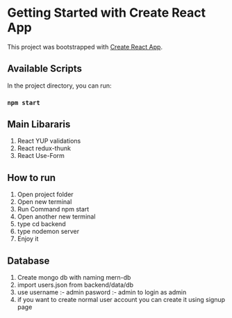 # Getting Started with Create React App

This project was bootstrapped with [Create React App](https://github.com/facebook/create-react-app).

## Available Scripts

In the project directory, you can run:

### `npm start`

## Main Libararis
1. React YUP validations
2. React redux-thunk 
3. React Use-Form

## How to run
1. Open project folder 
2. Open new terminal
3. Run Command npm start
4. Open another new terminal
5. type cd backend
6. type nodemon server
7. Enjoy it 

## Database
1. Create mongo db with naming mern-db
2. import users.json from backend/data/db
3. use username :- admin pasword :- admin to login as admin
4. if you want to create normal user account you can create it using signup page
